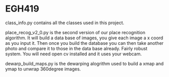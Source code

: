 # EGH419

class_info.py contains all the classes used in this project. 

place_recog_v2_0.py is the second version of our place recognition algorithm. It will build a data base of images, you give each image a x coord as you input it. Then once you build the database you can then take another photo and compare it to those in the data base already. Fairly robust system. You will need open cv installed and it uses your webcam. 

dewarp_build_maps.py is the dewarping alogrithm used to build a xmap and ymap to unwrap 360degree images.
